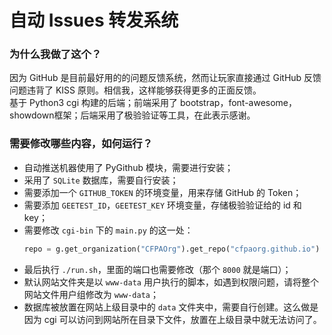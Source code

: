 # 自动 Issues 转发系统

### 为什么我做了这个？
因为 GitHub 是目前最好用的的问题反馈系统，然而让玩家直接通过 GitHub 反馈问题违背了 KISS 原则。相信我，这样能够获得更多的正面反馈。  
基于 Python3 cgi 构建的后端；前端采用了 bootstrap，font-awesome，showdown框架；后端采用了极验验证等工具，在此表示感谢。

### 需要修改哪些内容，如何运行？
- 自动推送机器使用了 PyGithub 模块，需要进行安装；
- 采用了 `SQLite` 数据库，需要自行安装；
- 需要添加一个 `GITHUB_TOKEN` 的环境变量，用来存储 GitHub 的 Token；
- 需要添加 `GEETEST_ID`，`GEETEST_KEY` 环境变量，存储极验验证给的 id 和 key；
- 需要修改 `cgi-bin` 下的 `main.py` 的这一处：
    ```python
    repo = g.get_organization("CFPAOrg").get_repo("cfpaorg.github.io")
    ```
- 最后执行 `./run.sh`，里面的端口也需要修改（那个 `8000` 就是端口）；
- 默认网站文件夹是以 `www-data` 用户执行的脚本，如遇到权限问题，请将整个网站文件用户组修改为 `www-data`；
- 数据库被放置在网站上级目录中的 `data` 文件夹中，需要自行创建。这么做是因为 cgi 可以访问到网站所在目录下文件，放置在上级目录中就无法访问了。
